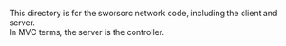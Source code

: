 This directory is for the sworsorc network code, including the client and server.  
In MVC terms, the server is the controller.
